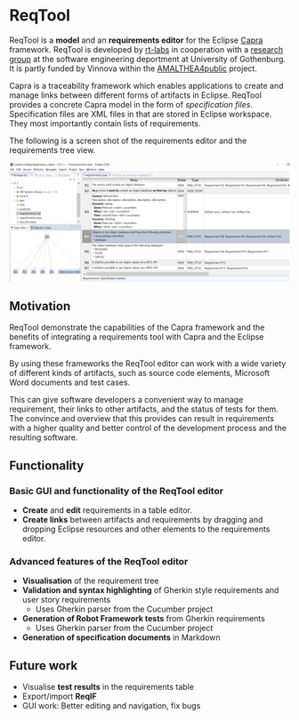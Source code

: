 # ReqTool

ReqTool is a **model** and an **requirements editor** for the Eclipse [Capra][capra_home] framework. ReqTool is developed by [rt-labs][rt_home] in cooperation with a [research group][capra_gu] at the software engineering deportment at University of Gothenburg. It is partly funded by Vinnova within the [AMALTHEA4public][vinnova] project.

Capra is a traceability framework which enables applications to create and manage links between different forms of artifacts in Eclipse. ReqTool provides a concrete Capra model in the form of *specification files*. Specification files are XML files in that are stored in Eclipse workspace. They most importantly contain lists of requirements.

The following is a screen shot of the requirements editor and the requirements tree view.

![Requirements table screenshot][req_table_img] 

## Motivation

ReqTool demonstrate the capabilities of the Capra framework and the benefits of integrating a requirements tool with Capra and the Eclipse framework.

By using these frameworks the ReqTool editor can work with a wide variety of different kinds of artifacts, such as source code elements, Microsoft Word documents and test cases.

This can give software developers a convenient way to manage requirement, their links to other artifacts, and the status of tests for them. The  convince and overview that this provides can result in requirements with a higher quality and better control of the development process and the resulting software.

## Functionality

### Basic GUI and functionality of the ReqTool editor

- **Create** and **edit** requirements in a table editor.
- **Create links** between artifacts and requirements by dragging and dropping Eclipse resources and other elements to the requirements editor. 
    
### Advanced features of the ReqTool editor

- **Visualisation** of the requirement tree
- **Validation and syntax highlighting** of Gherkin style requirements and user story requirements
    - Uses Gherkin parser from the Cucumber project
- **Generation of Robot Framework tests** from Gherkin requirements
    - Uses Gherkin parser from the Cucumber project
- **Generation of specification documents** in Markdown

## Future work

- Visualise **test results** in the requirements table
- Export/import **ReqIF**
- GUI work: Better editing and navigation, fix bugs

[req_table_img]: com.rtlabs.reqtool.documentation/Requirement_table_screenshot.png
[capra_home]: https://projects.eclipse.org/projects/modeling.capra
[rt_home]: http://rt-labs.com
[capra_gu]: http://medarbetarportalen.gu.se/staff/f--publikationskort/?publicationId=249696
[vinnova]: https://www.vinnova.se/p/amalthea4public/
